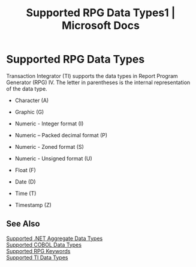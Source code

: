 ﻿---
title: "Supported RPG Data Types1 | Microsoft Docs"
ms.custom: ""
ms.date: "11/30/2017"
ms.prod: "host-integration-server"
ms.reviewer: ""
ms.suite: ""
ms.tgt_pltfrm: ""
ms.topic: "article"
ms.assetid: 20ebd216-ba2c-4f7b-9ab0-4394604cafc6
caps.latest.revision: 5
---
# Supported RPG Data Types
Transaction Integrator (TI) supports the data types in Report Program Generator (RPG) IV. The letter in parentheses is the internal representation of the data type.  
  
-   Character (A)  
  
-   Graphic (G)  
  
-   Numeric - Integer format (I)  
  
-   Numeric – Packed decimal format (P)  
  
-   Numeric - Zoned format (S)  
  
-   Numeric - Unsigned format (U)  
  
-   Float (F)  
  
-   Date (D)  
  
-   Time (T)  
  
-   Timestamp (Z)  
  
## See Also  
 [Supported .NET Aggregate Data Types](../core/supported-net-aggregate-data-types2.md)   
 [Supported COBOL Data Types](../core/supported-cobol-data-types1.md)   
 [Supported RPG Keywords](../core/supported-rpg-keywords1.md)   
 [Supported TI Data Types](../core/supported-ti-data-types1.md)